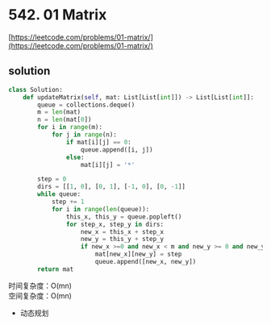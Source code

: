 # 542. 01 Matrix

[https://leetcode.com/problems/01-matrix/](https://leetcode.com/problems/01-matrix/)

## solution

```python
class Solution:
    def updateMatrix(self, mat: List[List[int]]) -> List[List[int]]:
        queue = collections.deque()
        m = len(mat)
        n = len(mat[0])
        for i in range(m):
            for j in range(n):
                if mat[i][j] == 0:
                    queue.append([i, j])
                else:
                    mat[i][j] = '*'

        step = 0
        dirs = [[1, 0], [0, 1], [-1, 0], [0, -1]]
        while queue:
            step += 1
            for i in range(len(queue)):
                this_x, this_y = queue.popleft()
                for step_x, step_y in dirs:
                    new_x = this_x + step_x
                    new_y = this_y + step_y
                    if new_x >=0 and new_x < m and new_y >= 0 and new_y < n and mat[new_x][new_y] == '*':
                        mat[new_x][new_y] = step
                        queue.append([new_x, new_y])
        return mat
```

时间复杂度：O(mn) <br>
空间复杂度：O(mn)

- 动态规划

```python

```
